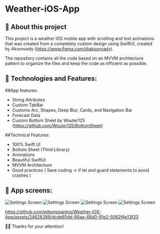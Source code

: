 # Weather-iOS-App

## 📱 About this project
This project is a weather iOS mobile app with scrolling and text animations that was created from a completely custom design using SwiftUI, created by Aksonvady (https://www.figma.com/@aksonvady).

The repository contains all the code based on an MVVM architecture pattern to organize the files and keep the code as efficient as possible.

##  🤔 Technologies and Features:

##App features:
* String Attributes
* Custom TabBar
* Customs Arc, Shapes, Deep Blur, Cards, and Navigation Bar
* Forecast Data
* Custom Bottom Sheet by Wouter125 (https://github.com/Wouter125/BottomSheet)

##Technical Features:
* 100% Swift UI
* Bottom Sheet (Third Library)
* Animations
* Beautiful SwiftUI  
* MVVM Architecture
* Good practices ( Save coding -> if let and guard statements to avoid crashes )

##  📱 App screens:
![Settings Screen](https://github.com/edsonpsantos/images/blob/main/Weather/HomeView.png)
![Settings Screen](https://github.com/edsonpsantos/images/blob/main/Weather/ParalaxView.png)
![Settings Screen](https://github.com/edsonpsantos/images/blob/main/Weather/DetailView.png)
![Settings Screen](https://github.com/edsonpsantos/images/blob/main/Weather/SearchView.png)

https://github.com/edsonpsantos/Weather-iOS-App/assets/24628289/dcde85dd-66aa-48d0-91e2-5062f4e13f33




🙏🏽 Thanks for your attention! 

